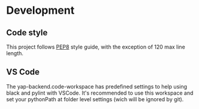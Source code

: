 # Development

## Code style

This project follows [PEP8](https://www.python.org/dev/peps/pep-0008/) style guide, with the exception of 120 max line length.

## VS Code

The yap-backend.code-workspace has predefined settings to help using black and pylint with VSCode. It's recommended to use this workspace and set your pythonPath at folder level settings (wich will be ignored by git).
